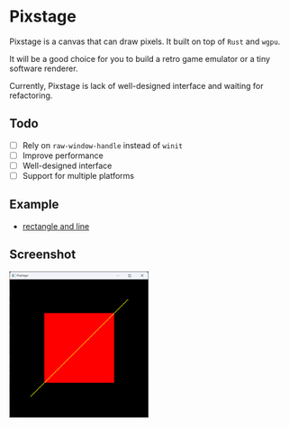 # Pixstage

Pixstage is a canvas that can draw pixels. It built on top of `Rust` and `wgpu`.

It will be a good choice for you to build a retro game emulator or a tiny software renderer.

Currently, Pixstage is lack of well-designed interface and waiting for refactoring.

## Todo

- [ ] Rely on `raw-window-handle` instead of `winit`
- [ ] Improve performance
- [ ] Well-designed interface
- [ ] Support for multiple platforms

## Example

* [rectangle and line](./examples/rectangle_and_line.rs)

## Screenshot

<img src="https://github.com/Latias94/pixstage/raw/main/screenshots/rectangle_and_line.png" width="49%" alt="rectangle_and_line" />
